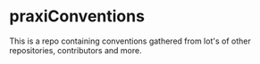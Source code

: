 # praxiConventions
This is a repo containing conventions gathered from lot's of other repositories, contributors and more.
